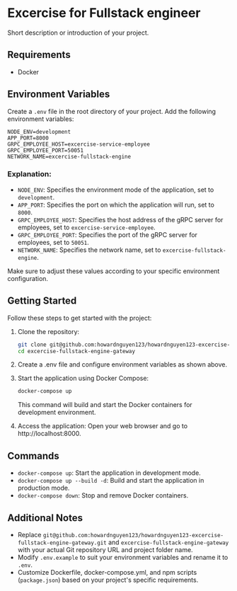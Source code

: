 # Excercise for Fullstack engineer

Short description or introduction of your project.

## Requirements

- Docker
## Environment Variables

Create a `.env` file in the root directory of your project. Add the following environment variables:
  ```
  NODE_ENV=development
  APP_PORT=8000
  GRPC_EMPLOYEE_HOST=excercise-service-employee
  GRPC_EMPLOYEE_PORT=50051
  NETWORK_NAME=excercise-fullstack-engine
  ```
  ### Explanation:

  - `NODE_ENV`: Specifies the environment mode of the application, set to `development`.
  - `APP_PORT`: Specifies the port on which the application will run, set to `8000`.
  - `GRPC_EMPLOYEE_HOST`: Specifies the host address of the gRPC server for employees, set to `excercise-service-employee`.
  - `GRPC_EMPLOYEE_PORT`: Specifies the port of the gRPC server for employees, set to `50051`.
  - `NETWORK_NAME`: Specifies the network name, set to `excercise-fullstack-engine`.

  Make sure to adjust these values according to your specific environment configuration.
## Getting Started
Follow these steps to get started with the project:

1. Clone the repository:

   ```bash
   git clone git@github.com:howardnguyen123/howardnguyen123-excercise-fullstack-engine-gateway.git
   cd excercise-fullstack-engine-gateway
   ```
2. Create a .env file and configure environment variables as shown above.
3. Start the application using Docker Compose:
    ```bash
    docker-compose up
    ```
    This command will build and start the Docker containers for development environment.

4. Access the application:
  Open your web browser and go to http://localhost:8000.

## Commands
  - `docker-compose up`: Start the application in development mode.
  - `docker-compose up --build -d`: Build and start the application in production mode.
  - `docker-compose down`: Stop and remove Docker containers.

## Additional Notes
  - Replace `git@github.com:howardnguyen123/howardnguyen123-excercise-fullstack-engine-gateway.git` and `excercise-fullstack-engine-gateway` with your actual Git repository URL and project folder name.
  - Modify `.env.example` to suit your environment variables and rename it to `.env`.
  - Customize Dockerfile, docker-compose.yml, and npm scripts (`package.json`) based on your project's specific requirements.
